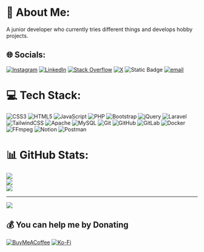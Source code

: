 # 💫 About Me:
A junior developer who currently tries different things and develops hobby projects.

## 🌐 Socials:
[![Instagram](https://img.shields.io/badge/Instagram-%23E4405F.svg?logo=Instagram&logoColor=white)](https://instagram.com/hakanc.t)
[![LinkedIn](https://img.shields.io/badge/LinkedIn-%230077B5.svg?logo=linkedin&logoColor=white)](https://linkedin.com/in/hakancantonoglu)
[![Stack Overflow](https://img.shields.io/badge/-Stackoverflow-FE7A16?logo=stack-overflow&logoColor=white)](https://stackoverflow.com/users/21246858)
[![X](https://img.shields.io/badge/X-black.svg?logo=X&logoColor=white)](https://x.com/hakanct55)
![Static Badge](https://img.shields.io/badge/gitlab-orange?style=flat&logo=gitlab&logoColor=white&link=https%3A%2F%2Fgitlab.com%2Fhakanct)
[![email](https://img.shields.io/badge/Email-D14836?logo=gmail&logoColor=white)](mailto:tonoglu.hakancan@gmail.com)

# 💻 Tech Stack:
![CSS3](https://img.shields.io/badge/css-%231572B6.svg?style=flat&logo=css&logoColor=white)
![HTML5](https://img.shields.io/badge/html5-%23E34F26.svg?style=flat&logo=html5&logoColor=white)
![JavaScript](https://img.shields.io/badge/javascript-yellow?style=flat&logo=javascript&logoColor=white)
![PHP](https://img.shields.io/badge/php-%23777BB4.svg?style=flat&logo=php&logoColor=white)
![Bootstrap](https://img.shields.io/badge/bootstrap-%238511FA.svg?style=flat&logo=bootstrap&logoColor=white)
![jQuery](https://img.shields.io/badge/jquery-%230769AD.svg?style=flat&logo=jquery&logoColor=white)
![Laravel](https://img.shields.io/badge/laravel-%23FF2D20.svg?style=flat&logo=laravel&logoColor=white)
![TailwindCSS](https://img.shields.io/badge/tailwindcss-%2338B2AC.svg?style=flat&logo=tailwind-css&logoColor=white)
![Apache](https://img.shields.io/badge/apache-%23D42029.svg?style=flat&logo=apache&logoColor=white)
![MySQL](https://img.shields.io/badge/mysql-4479A1.svg?style=flat&logo=mysql&logoColor=white)
![Git](https://img.shields.io/badge/git-%23F05033.svg?style=flat&logo=git&logoColor=white)
![GitHub](https://img.shields.io/badge/github-black?style=flat&logo=github&logoColor=white&link=https%3A%2F%2Fgithub.com%2Fhakanct)
![GitLab](https://img.shields.io/badge/gitlab-orange?style=flat&logo=gitlab&logoColor=white&link=https%3A%2F%2Fgitlab.com%2Fhakanct)
![Docker](https://img.shields.io/badge/docker-%230db7ed.svg?style=flat&logo=docker&logoColor=white)
![FFmpeg](https://shields.io/badge/FFmpeg-%23171717.svg?logo=ffmpeg&style=flat&labelColor=171717&logoColor=5cb85c)
![Notion](https://img.shields.io/badge/Notion-%23000000.svg?style=flat&logo=notion&logoColor=white)
![Postman](https://img.shields.io/badge/Postman-FF6C37?style=flat&logo=postman&logoColor=white)
<!--![C](https://img.shields.io/badge/c-%2300599C.svg?style=flat&logo=c&logoColor=white)
![C#](https://img.shields.io/badge/c%23-%23239120.svg?style=flat&logo=csharp&logoColor=white)
![C++](https://img.shields.io/badge/c++-%2300599C.svg?style=flat&logo=c%2B%2B&logoColor=white)-->
<!--![Python](https://img.shields.io/badge/python-3670A0?style=flat&logo=python&logoColor=ffdd54)
![.Net](https://img.shields.io/badge/.NET-5C2D91?style=flat&logo=.net&logoColor=white)
![Alpine.js](https://img.shields.io/badge/alpinejs-white.svg?style=flat&logo=alpinedotjs&logoColor=%238BC0D0)-->
<!--![Flutter](https://img.shields.io/badge/Flutter-%2302569B.svg?style=flat&logo=Flutter&logoColor=white)-->
<!--![NPM](https://img.shields.io/badge/NPM-%23CB3837.svg?style=flat&logo=npm&logoColor=white)
![NodeJS](https://img.shields.io/badge/node.js-6DA55F?style=flat&logo=node.js&logoColor=white)
![Symfony](https://img.shields.io/badge/symfony-%23000000.svg?style=flat&logo=symfony&logoColor=white)-->

# 📊 GitHub Stats:
![](https://github-readme-stats.vercel.app/api?username=hakanct&theme=transparent&hide_border=true&include_all_commits=true&count_private=false)<br/>
![](https://nirzak-streak-stats.vercel.app/?user=hakanct&theme=transparent&hide_border=true)<br/>
![](https://github-readme-stats.vercel.app/api/top-langs/?username=hakanct&theme=transparent&hide_border=true&include_all_commits=true&count_private=false&layout=compact)

<!-- ### 🔝 Top Contributed Repo
![](https://github-contributor-stats.vercel.app/api?username=hakanct&limit=5&theme=transparent&combine_all_yearly_contributions=true)
-->

---
[![](https://visitcount.itsvg.in/api?id=hakanct&icon=0&color=1)](https://visitcount.itsvg.in)


  ## 💰 You can help me by Donating
  [![BuyMeACoffee](https://img.shields.io/badge/Buy%20Me%20a%20Coffee-ffdd00?style=for-the-badge&logo=buy-me-a-coffee&logoColor=black)](https://coff.ee/hakanct)
  [![Ko-Fi](https://img.shields.io/badge/Ko--fi-F16061?style=for-the-badge&logo=ko-fi&logoColor=white)](https://ko-fi.com/hakanct) 

  
<!-- Proudly created with GPRM ( https://gprm.itsvg.in ) -->

